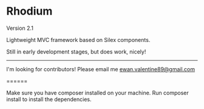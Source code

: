 Rhodium
======

Version 2.1

Lightweight MVC framework based on Silex components.

Still in early development stages, but does work, nicely! 

------

I'm looking for contributors! Please email me ewan.valentine89@gmail.com

======

Make sure you have composer installed on your machine.
Run composer install to install the dependencies.
